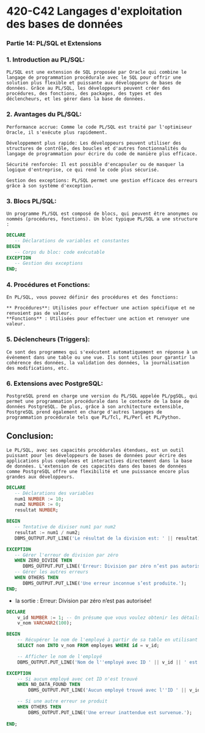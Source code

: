 # 420-C42 Langages d'exploitation des bases de données
### Partie 14: PL/SQL et Extensions
### 1. Introduction au PL/SQL:
    PL/SQL est une extension de SQL proposée par Oracle qui combine le langage de programmation procédurale avec le SQL pour offrir une solution plus flexible et puissante aux développeurs de bases de données. Grâce au PL/SQL, les développeurs peuvent créer des procédures, des fonctions, des packages, des types et des déclencheurs, et les gérer dans la base de données.

### 2. Avantages du PL/SQL:
    Performance accrue: Comme le code PL/SQL est traité par l'optimiseur Oracle, il s'exécute plus rapidement.
    
    Développement plus rapide: Les développeurs peuvent utiliser des structures de contrôle, des boucles et d'autres fonctionnalités du langage de programmation pour écrire du code de manière plus efficace.
    
    Sécurité renforcée: Il est possible d'encapsuler ou de masquer la logique d'entreprise, ce qui rend le code plus sécurisé.
    
    Gestion des exceptions: PL/SQL permet une gestion efficace des erreurs grâce à son système d'exception.
### 3. Blocs PL/SQL:
    Un programme PL/SQL est composé de blocs, qui peuvent être anonymes ou nommés (procédures, fonctions). Un bloc typique PL/SQL a une structure :

```sql
DECLARE
   -- Déclarations de variables et constantes
BEGIN
   -- Corps du bloc: code exécutable
EXCEPTION
   -- Gestion des exceptions
END;
```
### 4. Procédures et Fonctions:
    En PL/SQL, vous pouvez définir des procédures et des fonctions:

    ** Procédures**: Utilisées pour effectuer une action spécifique et ne renvoient pas de valeur.
    **Fonctions** : Utilisées pour effectuer une action et renvoyer une valeur.

### 5. Déclencheurs (Triggers):
    Ce sont des programmes qui s'exécutent automatiquement en réponse à un événement dans une table ou une vue. Ils sont utiles pour garantir la cohérence des données, la validation des données, la journalisation des modifications, etc.

### 6. Extensions avec PostgreSQL:
    PostgreSQL prend en charge une version du PL/SQL appelée PL/pgSQL, qui permet une programmation procédurale dans le contexte de la base de données PostgreSQL. De plus, grâce à son architecture extensible, PostgreSQL prend également en charge d'autres langages de programmation procédurale tels que PL/Tcl, PL/Perl et PL/Python.

## Conclusion:
    Le PL/SQL, avec ses capacités procédurales étendues, est un outil puissant pour les développeurs de bases de données pour écrire des applications plus complexes et interactives directement dans la base de données. L'extension de ces capacités dans des bases de données comme PostgreSQL offre une flexibilité et une puissance encore plus grandes aux développeurs.

```sql
DECLARE
   -- Déclarations des variables
   num1 NUMBER := 10;
   num2 NUMBER := 0;
   resultat NUMBER;

BEGIN
   -- Tentative de diviser num1 par num2
   resultat := num1 / num2;
   DBMS_OUTPUT.PUT_LINE('Le résultat de la division est: ' || resultat);

EXCEPTION
   -- Gérer l'erreur de division par zéro
   WHEN ZERO_DIVIDE THEN
      DBMS_OUTPUT.PUT_LINE('Erreur: Division par zéro n’est pas autorisée!');
   -- Gérer les autres erreurs
   WHEN OTHERS THEN
      DBMS_OUTPUT.PUT_LINE('Une erreur inconnue s’est produite.');
END;
```
- la sortie : Erreur: Division par zéro n’est pas autorisée!

```sql
DECLARE
    v_id NUMBER := 1; -- On présume que vous voulez obtenir les détails de l'employé avec l'ID 1
    v_nom VARCHAR2(100);

BEGIN
    -- Récupérer le nom de l'employé à partir de sa table en utilisant l'ID fourni
    SELECT nom INTO v_nom FROM employes WHERE id = v_id;

    -- Afficher le nom de l'employé
    DBMS_OUTPUT.PUT_LINE('Nom de l''employé avec ID ' || v_id || ' est ' || v_nom);

EXCEPTION
    -- Si aucun employé avec cet ID n'est trouvé
    WHEN NO_DATA_FOUND THEN
        DBMS_OUTPUT.PUT_LINE('Aucun employé trouvé avec l''ID ' || v_id);

    -- Si une autre erreur se produit
    WHEN OTHERS THEN
        DBMS_OUTPUT.PUT_LINE('Une erreur inattendue est survenue.');
        
END;
```